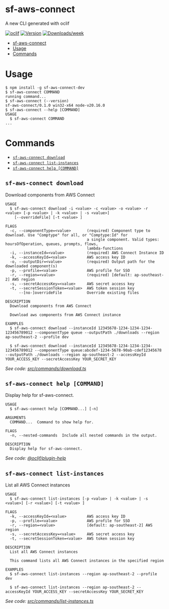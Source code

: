 # sf-aws-connect

A new CLI generated with oclif

[![oclif](https://img.shields.io/badge/cli-oclif-brightgreen.svg)](https://oclif.io)
[![Version](https://img.shields.io/npm/v/sf-aws-connect.svg)](https://npmjs.org/package/sf-aws-connect)
[![Downloads/week](https://img.shields.io/npm/dw/sf-aws-connect.svg)](https://npmjs.org/package/sf-aws-connect)

<!-- toc -->

- [sf-aws-connect](#sf-aws-connect)
- [Usage](#usage)
- [Commands](#commands)
<!-- tocstop -->

# Usage

<!-- usage -->

```sh-session
$ npm install -g sf-aws-connect-dev
$ sf-aws-connect COMMAND
running command...
$ sf-aws-connect (--version)
sf-aws-connect/0.1.0 win32-x64 node-v20.16.0
$ sf-aws-connect --help [COMMAND]
USAGE
  $ sf-aws-connect COMMAND
...
```

# Commands

<!-- commands -->

- [`sf-aws-connect download`](#sf-aws-connect-download)
- [`sf-aws-connect list-instances`](#sf-aws-connect-list-instances)
- [`sf-aws-connect help [COMMAND]`](#sf-aws-connect-help-command)

## `sf-aws-connect download`

Download components from AWS Connect

```
USAGE
  $ sf-aws-connect download -i <value> -c <value> -o <value> -r <value> [-p <value> | -k <value> | -s <value>]
    [--overrideFile] [-t <value> ]

FLAGS
  -c, --componentType=<value>       (required) Component type to download. Use "Comptype" for all, or "Comptype:Id" for
                                    a single component. Valid types: hoursOfOperation, queues, prompts, flows,
                                    lambda-functions
  -i, --instanceId=<value>          (required) AWS Connect Instance ID
  -k, --accessKeyId=<value>         AWS access key ID
  -o, --outputDir=<value>           (required) Output path for the downloaded component(s)
  -p, --profile=<value>             AWS profile for SSO
  -r, --region=<value>              (required) [default: ap-southeast-2] AWS region
  -s, --secretAccessKey=<value>     AWS secret access key
  -t, --secretSessionToken=<value>  AWS token session key
      --[no-]overrideFile           Override existing files

DESCRIPTION
  Download components from AWS Connect

  Download aws components from AWS Connect instance

EXAMPLES
  $ sf-aws-connect download --instanceId 12345678-1234-1234-1234-123456789012 --componentType queue --outputPath ./downloads --region ap-southeast-2 --profile dev

  $ sf-aws-connect download --instanceId 12345678-1234-1234-1234-123456789012 --componentType queue:abcdef-1234-5678-90ab-cdef12345678 --outputPath ./downloads --region ap-southeast-2 --accessKeyId YOUR_ACCESS_KEY --secretAccessKey YOUR_SECRET_KEY
```

_See code: [src/commands/download.ts](https://github.com/JoeffreyChaucer/sfx-aws-connect/blob/v0.1.0/src/commands/download.ts)_

## `sf-aws-connect help [COMMAND]`

Display help for sf-aws-connect.

```
USAGE
  $ sf-aws-connect help [COMMAND...] [-n]

ARGUMENTS
  COMMAND...  Command to show help for.

FLAGS
  -n, --nested-commands  Include all nested commands in the output.

DESCRIPTION
  Display help for sf-aws-connect.
```

_See code: [@oclif/plugin-help](https://github.com/oclif/plugin-help/blob/v6.2.7/src/commands/help.ts)_

## `sf-aws-connect list-instances`

List all AWS Connect instances

```
USAGE
  $ sf-aws-connect list-instances [-p <value> | -k <value> | -s <value>] [-r <value>] [-t <value> ]

FLAGS
  -k, --accessKeyId=<value>         AWS access key ID
  -p, --profile=<value>             AWS profile for SSO
  -r, --region=<value>              [default: ap-southeast-2] AWS region
  -s, --secretAccessKey=<value>     AWS secret access key
  -t, --secretSessionToken=<value>  AWS token session key

DESCRIPTION
  List all AWS Connect instances

  This command lists all AWS Connect instances in the specified region

EXAMPLES
  $ sf-aws-connect list-instances --region ap-southeast-2 --profile dev

  $ sf-aws-connect list-instances --region ap-southeast-2 --accessKeyId YOUR_ACCESS_KEY --secretAccessKey YOUR_SECRET_KEY
```

_See code: [src/commands/list-instances.ts](https://github.com/JoeffreyChaucer/sfx-aws-connect/blob/v0.1.0/src/commands/list-instances.ts)_
